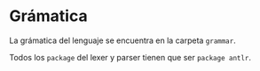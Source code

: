 # Grámatica

La grámatica del lenguaje se encuentra en la carpeta `grammar`.

Todos los `package` del lexer y parser tienen que ser `package antlr`.

